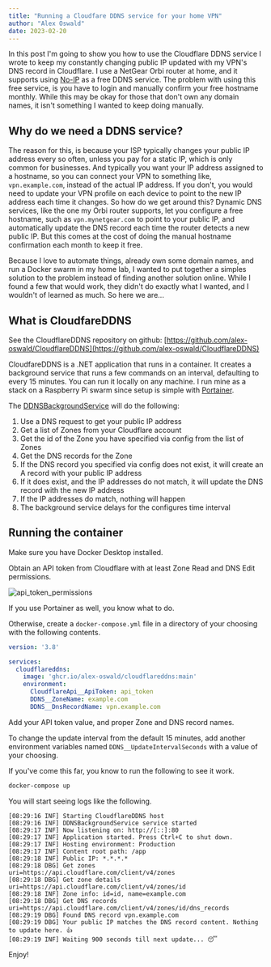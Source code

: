 ```yaml
---
title: "Running a Cloudfare DDNS service for your home VPN"
author: "Alex Oswald"
date: 2023-02-20
---
```



In this post I'm going to show you how to use the Cloudflare DDNS service I wrote to keep my constantly changing public IP
updated with my VPN's DNS record in Cloudflare. I use a NetGear Orbi router at home, and it supports using
[No-IP](https://www.noip.com/) as a free DDNS service. The problem with using this free service, is you have to login and manually
confirm your free hostname monthly. While this may be okay for those that don't own any domain names, it isn't something I wanted to
keep doing manually.


## Why do we need a DDNS service?

The reason for this, is because your ISP typically changes your public IP address every so often, unless you pay for a static IP,
which is only common for businesses. And typically you want your IP address assigned to a hostname, so you can connect your VPN to
something like, `vpn.example.com`, instead of the actual IP address. If you don't, you would need to update your VPN profile on each
device to point to the new IP address each time it changes. So how do we get around this? Dynamic DNS services, like the one my Orbi
router supports, let you configure a free hostname, such as `vpn.mynetgear.com` to point to your public IP, and automatically update
the DNS record each time the router detects a new public IP. But this comes at the cost of doing the manual hostname confirmation
each month to keep it free.

Because I love to automate things, already own some domain names, and run a Docker swarm in my home lab, I wanted to put together
a simples solution to the problem instead of finding another solution online. While I found a few that would work, they didn't do
exactly what I wanted, and I wouldn't of learned as much. So here we are...


## What is CloudfareDDNS

See the CloudflareDDNS repository on github: [https://github.com/alex-oswald/CloudflareDDNS](https://github.com/alex-oswald/CloudflareDDNS)

CloudfareDDNS is a .NET application that runs in a container. It creates a background service that runs a few commands on an interval,
defaulting to every 15 minutes. You can run it locally on any machine. I run mine as a stack on a Raspberry Pi swarm since setup is
simple with [Portainer](https://www.portainer.io/).

The [DDNSBackgroundService](https://github.com/alex-oswald/CloudflareDDNS/blob/main/CloudflareDDNS/DDNSBackgroundService.cs) will do
the following:

1. Use a DNS request to get your public IP address
2. Get a list of Zones from your Cloudflare account
3. Get the id of the Zone you have specified via config from the list of Zones
4. Get the DNS records for the Zone
5. If the DNS record you specified via config does not exist, it will create an A record with your public IP address
6. If it does exist, and the IP addresses do not match, it will update the DNS record with the new IP address
7. If the IP addresses do match, nothing will happen
8. The background service delays for the configures time interval


## Running the container

Make sure you have Docker Desktop installed.

Obtain an API token from Cloudflare with at least Zone Read and DNS Edit permissions.

![api_token_permissions](/assets/images/2023-02-20/api_token_permissions.png)

If you use Portainer as well, you know what to do.

Otherwise, create a `docker-compose.yml` file in a directory of your choosing with the following contents.


```yml
version: '3.8'

services:
  cloudflareddns:
    image: 'ghcr.io/alex-oswald/cloudflareddns:main'
    environment:
      CloudflareApi__ApiToken: api_token
      DDNS__ZoneName: example.com
      DDNS__DnsRecordName: vpn.example.com
```

Add your API token value, and proper Zone and DNS record names.

To change the update interval from the default 15 minutes, add another environment variables named `DDNS__UpdateIntervalSeconds`
with a value of your choosing.

If you've come this far, you know to run the following to see it work.

```bash
docker-compose up
```

You will start seeing logs like the following.

```
[08:29:16 INF] Starting CloudflareDDNS host
[08:29:16 INF] DDNSBackgroundService service started
[08:29:17 INF] Now listening on: http://[::]:80
[08:29:17 INF] Application started. Press Ctrl+C to shut down.
[08:29:17 INF] Hosting environment: Production
[08:29:17 INF] Content root path: /app
[08:29:18 INF] Public IP: *.*.*.*
[08:29:18 DBG] Get zones uri=https://api.cloudflare.com/client/v4/zones
[08:29:18 DBG] Get zone details uri=https://api.cloudflare.com/client/v4/zones/id
[08:29:18 INF] Zone info: id=id, name=example.com
[08:29:18 DBG] Get DNS records uri=https://api.cloudflare.com/client/v4/zones/id/dns_records
[08:29:19 DBG] Found DNS record vpn.example.com
[08:29:19 DBG] Your public IP matches the DNS record content. Nothing to update here. 👍
[08:29:19 INF] Waiting 900 seconds till next update... 😴
```

Enjoy!